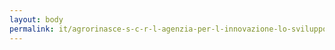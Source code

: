 ```yaml
---
layout: body
permalink: it/agrorinasce-s-c-r-l-agenzia-per-l-innovazione-lo-sviluppo-e-la-sicurezza-del-territorio/
---
```


